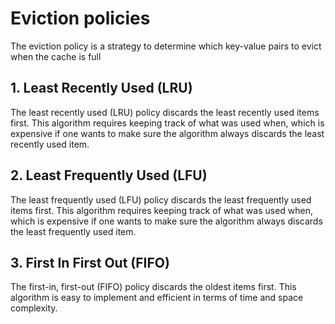 # Eviction policies

The eviction policy is a strategy to determine which key-value pairs to evict when the cache is full

## 1. Least Recently Used (LRU)

The least recently used (LRU) policy discards the least recently used items first. This algorithm requires keeping track of what was used when, which is expensive if one wants to make sure the algorithm always discards the least recently used item.

## 2. Least Frequently Used (LFU)

The least frequently used (LFU) policy discards the least frequently used items first. This algorithm requires keeping track of what was used when, which is expensive if one wants to make sure the algorithm always discards the least frequently used item.

## 3. First In First Out (FIFO)

The first-in, first-out (FIFO) policy discards the oldest items first. This algorithm is easy to implement and efficient in terms of time and space complexity.
